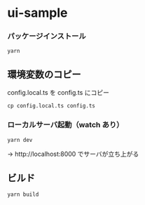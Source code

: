# ui-sample
### パッケージインストール

```
yarn
```

## 環境変数のコピー

config.local.ts を config.ts にコピー

```
cp config.local.ts config.ts
```

### ローカルサーバ起動（watch あり）

```
yarn dev
```

→ http://localhost:8000 でサーバが立ち上がる


## ビルド

```
yarn build
```
